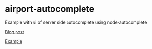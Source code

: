 airport-autocomplete
====================

Example with ui of server side autocomplete using node-autocomplete

[Blog post](http://www.skalb.com/2013/04/23/server-side-auto-complete-using-nodejs/)

[Example](http://airport-autocomplete.herokuapp.com/)
